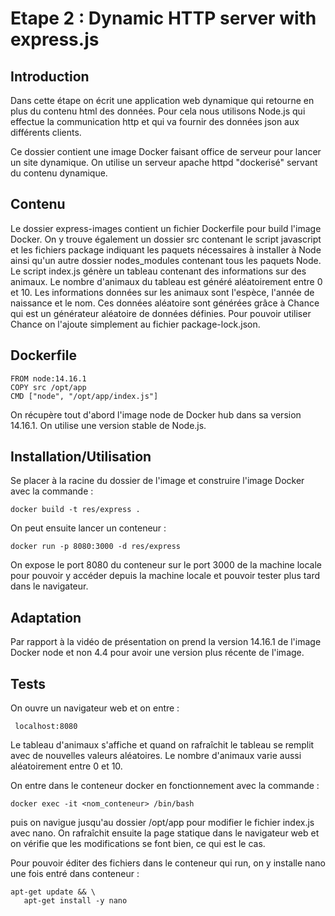 # Etape 2 : Dynamic HTTP server with express.js

## Introduction

Dans cette étape on écrit une application web dynamique qui retourne en plus du contenu html des données. Pour cela nous utilisons Node.js qui effectue la communication http et qui va fournir des données json aux différents clients.

Ce dossier contient une image Docker faisant office de serveur pour lancer un site dynamique. On utilise un serveur apache httpd "dockerisé" servant du contenu dynamique.

## Contenu

Le dossier express-images contient un fichier Dockerfile pour build l'image Docker. On y trouve également un dossier src contenant le script javascript et les fichiers package indiquant les paquets nécessaires à installer à Node ainsi qu'un autre dossier nodes_modules contenant tous les paquets Node. 
Le script index.js génère un tableau contenant des informations sur des animaux. Le nombre d'animaux du tableau est généré aléatoirement entre 0 et 10. Les informations données sur les animaux sont l'espèce, l'année de naissance et le nom. Ces données aléatoire sont générées grâce à Chance qui est un générateur aléatoire de données définies. Pour pouvoir utiliser Chance on l'ajoute simplement au fichier package-lock.json.

 ## Dockerfile

 ```
FROM node:14.16.1
COPY src /opt/app
CMD ["node", "/opt/app/index.js"]
 ```

 On récupère tout d'abord l'image node de Docker hub dans sa version 14.16.1. On utilise une version stable de Node.js.  

 ## Installation/Utilisation

Se placer à la racine du dossier de l'image et construire l'image Docker  avec la commande :

`docker build -t res/express .` 

On peut ensuite lancer un conteneur :

```docker run -p 8080:3000 -d res/express```

On expose le port 8080 du conteneur sur le port 3000 de la machine locale pour pouvoir y accéder depuis la machine locale et pouvoir tester plus tard dans le navigateur.

 ## Adaptation

Par rapport à la vidéo de présentation on prend la version 14.16.1 de l'image Docker node et non 4.4 pour avoir une version plus récente de l'image.

 ## Tests

On ouvre un navigateur web et on entre :

``` localhost:8080``` 

Le tableau d'animaux s'affiche et quand on rafraîchit le tableau se remplit avec de nouvelles valeurs aléatoires. Le nombre d'animaux varie aussi aléatoirement entre 0 et 10. 

On entre dans le conteneur docker en fonctionnement  avec la commande :

```docker exec -it <nom_conteneur> /bin/bash```

puis on navigue jusqu'au dossier /opt/app pour modifier le fichier index.js avec nano. On rafraîchit ensuite la page statique dans le navigateur web et on vérifie que les modifications se font bien, ce qui est le cas. 

Pour pouvoir éditer des fichiers dans le conteneur qui run, on y installe nano une fois entré dans conteneur : 

```
apt-get update && \ 
   apt-get install -y nano
```

